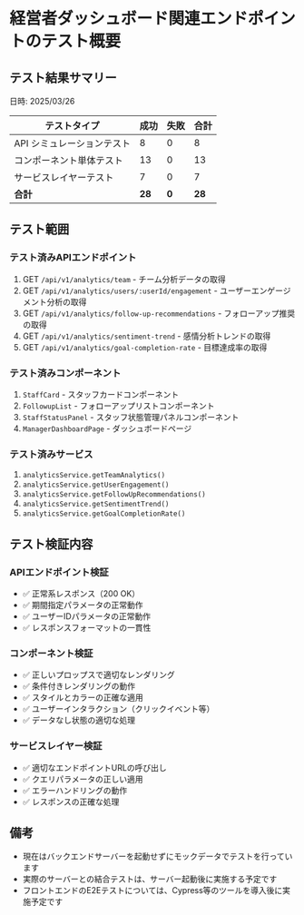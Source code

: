 # 経営者ダッシュボード関連エンドポイントのテスト概要

## テスト結果サマリー

日時: 2025/03/26

| テストタイプ | 成功 | 失敗 | 合計 |
|-------------|------|------|------|
| API シミュレーションテスト | 8 | 0 | 8 |
| コンポーネント単体テスト | 13 | 0 | 13 |
| サービスレイヤーテスト | 7 | 0 | 7 |
| **合計** | **28** | **0** | **28** |

## テスト範囲

### テスト済みAPIエンドポイント

1. GET `/api/v1/analytics/team` - チーム分析データの取得
2. GET `/api/v1/analytics/users/:userId/engagement` - ユーザーエンゲージメント分析の取得
3. GET `/api/v1/analytics/follow-up-recommendations` - フォローアップ推奨の取得
4. GET `/api/v1/analytics/sentiment-trend` - 感情分析トレンドの取得
5. GET `/api/v1/analytics/goal-completion-rate` - 目標達成率の取得

### テスト済みコンポーネント

1. `StaffCard` - スタッフカードコンポーネント
2. `FollowupList` - フォローアップリストコンポーネント
3. `StaffStatusPanel` - スタッフ状態管理パネルコンポーネント
4. `ManagerDashboardPage` - ダッシュボードページ

### テスト済みサービス

1. `analyticsService.getTeamAnalytics()`
2. `analyticsService.getUserEngagement()`
3. `analyticsService.getFollowUpRecommendations()`
4. `analyticsService.getSentimentTrend()`
5. `analyticsService.getGoalCompletionRate()`

## テスト検証内容

### APIエンドポイント検証

- ✅ 正常系レスポンス（200 OK）
- ✅ 期間指定パラメータの正常動作
- ✅ ユーザーIDパラメータの正常動作
- ✅ レスポンスフォーマットの一貫性

### コンポーネント検証

- ✅ 正しいプロップスで適切なレンダリング
- ✅ 条件付きレンダリングの動作
- ✅ スタイルとカラーの正確な適用
- ✅ ユーザーインタラクション（クリックイベント等）
- ✅ データなし状態の適切な処理

### サービスレイヤー検証

- ✅ 適切なエンドポイントURLの呼び出し
- ✅ クエリパラメータの正しい適用
- ✅ エラーハンドリングの動作
- ✅ レスポンスの正確な処理

## 備考

- 現在はバックエンドサーバーを起動せずにモックデータでテストを行っています
- 実際のサーバーとの結合テストは、サーバー起動後に実施する予定です
- フロントエンドのE2Eテストについては、Cypress等のツールを導入後に実施予定です